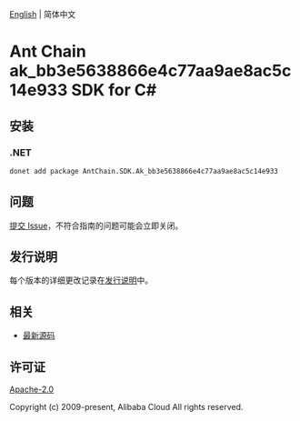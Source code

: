 [English](README.md) | 简体中文

# Ant Chain ak_bb3e5638866e4c77aa9ae8ac5c14e933 SDK for C#

## 安装

### .NET

```bash
donet add package AntChain.SDK.Ak_bb3e5638866e4c77aa9ae8ac5c14e933
```

## 问题

[提交 Issue](https://github.com/alipay/antchain-openapi-prod-sdk/issues/new)，不符合指南的问题可能会立即关闭。

## 发行说明

每个版本的详细更改记录在[发行说明](./ChangeLog.txt)中。

## 相关

* [最新源码](https://github.com/antchain-openapi-prod-sdk)

## 许可证

[Apache-2.0](http://www.apache.org/licenses/LICENSE-2.0)

Copyright (c) 2009-present, Alibaba Cloud All rights reserved.
